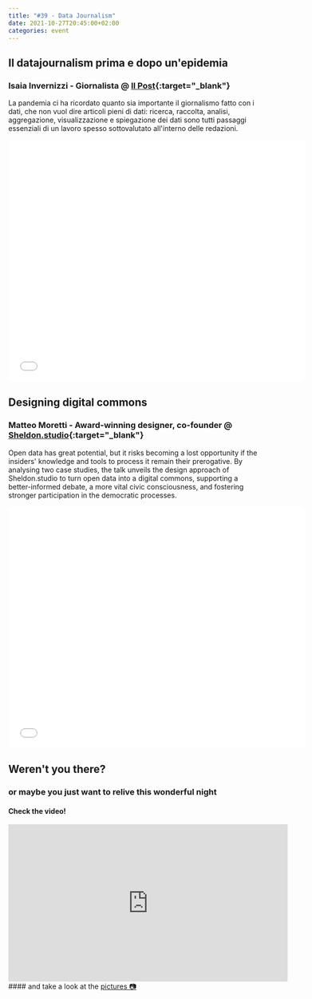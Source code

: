 ```yaml
---
title: "#39 - Data Journalism"
date: 2021-10-27T20:45:00+02:00
categories: event
---
```


## Il datajournalism prima e dopo un'epidemia

### Isaia Invernizzi - Giornalista @ [Il Post](//www.ilpost.it){:target="\_blank"}

La pandemia ci ha ricordato quanto sia importante il giornalismo fatto con i dati, che non vuol dire articoli pieni di dati: ricerca, raccolta, analisi, aggregazione, visualizzazione e spiegazione dei dati sono tutti passaggi essenziali di un lavoro spesso sottovalutato all'interno delle redazioni.

<iframe src="//www.slideshare.net/slideshow/embed_code/key/tc5vZPspsAvZae" width="595" height="485" frameborder="0" marginwidth="0" marginheight="0" scrolling="no" allowfullscreen> </iframe>

## Designing digital commons

### Matteo Moretti - Award-winning designer, co-founder @ [Sheldon.studio](//www.sheldon.studio){:target="\_blank"}

Open data has great potential, but it risks becoming a lost opportunity if the insiders' knowledge and tools to process it remain their prerogative. By analysing two case studies, the talk unveils the design approach of Sheldon.studio to turn open data into a digital commons, supporting a better-informed debate, a more vital civic consciousness, and fostering stronger participation in the democratic processes.

<iframe src="//www.slideshare.net/slideshow/embed_code/key/vmYO7Jd1OTYzzc" width="595" height="485" frameborder="0" marginwidth="0" marginheight="0" scrolling="no" allowfullscreen> </iframe>

## Weren't you there?

### or maybe you just want to relive this wonderful night

<section class="fb-links">

#### Check the video!

<iframe width="560" height="315" src="https://www.youtube.com/embed/6RQIzPgrMQM" frameborder="0" allow="accelerometer; autoplay; clipboard-write; encrypted-media; gyroscope; picture-in-picture" allowfullscreen></iframe>
#### and take a look at the <a id="fb_photo_album" class="btn-facebook" target="_blank" href="//bit.ly/ST39-pics">pictures &#128247;</a>
</section>
